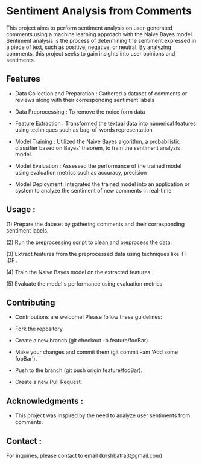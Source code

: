 
# Sentiment Analysis from Comments

This project aims to perform sentiment analysis on user-generated comments using a machine learning approach with the Naive Bayes model. Sentiment analysis is the process of determining the sentiment expressed in a piece of text, such as positive, negative, or neutral. By analyzing comments, this project seeks to gain insights into user opinions and sentiments.









## Features

 - Data Collection and Preparation : Gathered a dataset of comments or reviews along with their corresponding sentiment labels 
 
- Data Preprocessing : To remove the noice form data
 
 - Feature Extraction : Transformed the textual data into numerical features     using techniques such as bag-of-words representation 
 
 - Model Training : Utilized the Naive Bayes algorithm, a probabilistic classifier based on Bayes' theorem, to train the sentiment analysis model.

 - Model Evaluation : Assessed the performance of the trained model using evaluation metrics such as accuracy, precision

  - Model Deployment:  Integrated the trained model into an application or system to analyze the sentiment of new comments in real-time


## Usage :
 (1) Prepare the dataset by gathering comments and their corresponding sentiment labels.

 (2) Run the preprocessing script to clean and preprocess the data.
 
 (3) Extract features from the preprocessed data using techniques like TF-IDF .
   
 (4) Train the Naive Bayes model on the extracted features.

 (5) Evaluate the model's performance using evaluation metrics.

## Contributing 
 - Contributions are welcome! Please follow these guidelines:

  - Fork the repository.
  - Create a new branch (git checkout -b feature/fooBar).
  - Make your changes and commit them (git commit -am 'Add some fooBar').
  - Push to the branch (git push origin feature/fooBar).
  - Create a new Pull Request.
## Acknowledgments :
- This project was inspired by the need to analyze user sentiments from comments.

## Contact :
For inquiries, please contact to email (krishbatra3@gmail.com)
